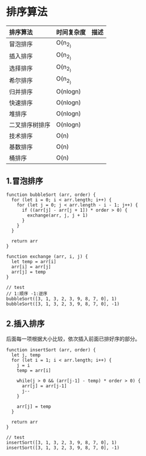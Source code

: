 # 排序算法

| **排序算法** | **时间复杂度** | **描述** |
| :--- | :--- | :--- |
| 冒泡排序 | O(n<sub>2<sub>) |  |
| 插入排序 | O(n<sub>2<sub>) |  |
| 选择排序 | O(n<sub>2<sub>) |  |
| 希尔排序 | O(n<sub>2<sub>) |  |
| 归并排序 | O(nlogn) |  |
| 快速排序 | O(nlogn) |  |
| 堆排序 | O(nlogn) |  |
| 二叉排序树排序 | O(nlogn) |  |
| 技术排序 | O(n) |  |
| 基数排序 | O(n) |  |
| 桶排序 | O(n) |  |

## 1.冒泡排序

    function bubbleSort (arr, order) {
      for (let i = 0; i < arr.length; i++) {
        for (let j = 0; j < arr.length - i - 1; j++) {
          if ((arr[j] - arr[j + 1]) * order > 0) {
            exchange(arr, j, j + 1)
          }
        }
      }

      return arr
    }

    function exchange (arr, i, j) {
      let temp = arr[i]
      arr[i] = arr[j]
      arr[j] = temp
    }

    // test
    // 1:顺序 -1:逆序
    bubbleSort([3, 1, 3, 2, 3, 9, 8, 7, 0], 1)
    bubbleSort([3, 1, 3, 2, 3, 9, 8, 7, 0], -1)

## 2.插入排序

后面每一项根据大小比较，依次插入前面已排好序的部分。

    function insertSort (arr, order) {
      let j, temp
      for (let i = 1; i < arr.length; i++) {
        j = i
        temp = arr[i]

        while(j > 0 && (arr[j-1] - temp) * order > 0) {
          arr[j] = arr[j-1]
          j--
        }

        arr[j] = temp
      }

      return arr
    }

    // test
    insertSort([3, 1, 3, 2, 3, 9, 8, 7, 0], 1)
    insertSort([3, 1, 3, 2, 3, 9, 8, 7, 0], -1)